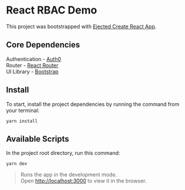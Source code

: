 # React RBAC Demo

This project was bootstrapped with [Ejected Create React App](https://github.com/facebook/create-react-app).

## Core Dependencies
Authentication - [Auth0](https://storybook.js.org/)<br/>
Router - [React Router](https://reactrouter.com/)<br/>
UI Library - [Bootstrap](https://getbootstrap.com/)

## Install

To start, install the project dependencies by running the command from your terminal:

```
yarn install
```

## Available Scripts

In the project root directory, run this command:

```
yarn dev
```

> Runs the app in the development mode.<br />
> Open [http://localhost:3000](http://localhost:3000) to view it in the browser.
